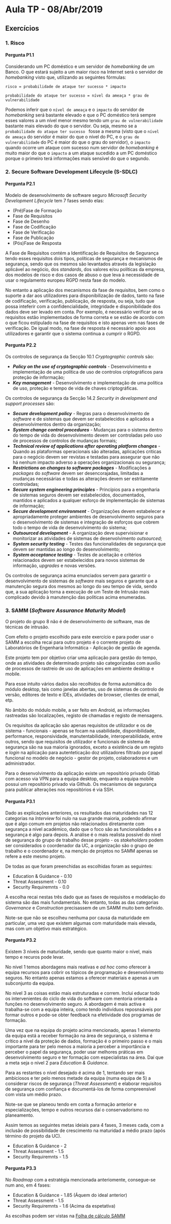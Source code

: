 # Aula TP - 08/Abr/2019
## Exercícios

### 1. Risco
#### Pergunta P1.1

Considerando um PC doméstico e um servidor de *homebanking* de um Banco. O que estará sujeito a um maior risco na Internet será o servidor de _homebanking_ visto que, utilizando as seguintes fórmulas:

```risco = probabilidade de ataque ter sucesso * impacto```

```probabilidade do ataque ter sucesso = nível da ameaça * grau de vulnerabilidade```

Podemos inferir que o ```nível de ameaça``` e o ```impacto``` do servidor de *homebanking* será bastante elevado e que o PC doméstico terá sempre esses valores a um nível menor mesmo tendo um ```grau de vulnerabilidade``` bastante mais elevado do que o servidor. Ou seja, mesmo se a ```probabilidade do ataque ter sucesso ``` fosse a mesma (visto que o ```nível de ameaça``` do servidor é maior do que o nível do PC, e o ```grau de vulnerabilidade``` do PC é maior do que o grau do servidor), o ```impacto``` quando ocorre um ataque com sucesso num servidor de *homebanking* é muito maior do que o ```impacto``` a um ataque sucedido a um PC doméstico porque o primeiro terá informações mais sensível do que o segundo.



### 2. Secure Software Development Lifecycle (S-SDLC)
#### Pergunta P2.1

Modelo de desenvolvimento de software seguro *Microsoft Security Development Lifecycle* tem 7 fases sendo elas: 

- (Pré)Fase de Formação
- Fase de Requisitos
- Fase de Desenho
- Fase de Codificação
- Fase de Verificação
- Fase de Publicação
- (Pós)Fase de Resposta

A Fase de Requisitos contém a Identificação de Requisitos de Segurança tendo esses requisitos dois tipos, políticas de segurança e mecanismos de segurança, sendo que os mesmos são levantados através da legislação aplicável ao negócio, dos *standards*, dos valores e/ou políticas da empresa, dos modelos de risco e dos casos de abuso o que leva à necessidade de usar o regulamento europeu RGPD nesta fase do modelo.

No entanto a aplicação dos mecanismos da fase de requisitos, bem como o suporte a dar aos utilizadores para disponibilização de dados, tanto na fase de codificação, verificação, publicação, de resposta, ou seja, tudo que possa inteferir com a confidencialidade, integridade e disponibilidade dos dados deve ser levado em conta. Por exemplo, é necessário verificar se os requisitos estão implementados de forma correta e se estão de acordo com o que ficou estipulado na fase de requisitos e isto apenas vem nas fases de verificação. De igual modo, na fase de resposta é necessário apoio aos utilizadores e garantir que o sistema continua a cumprir o RGPD.

#### Pergunta P2.2

Os controlos de segurança da Secção 10.1 *Cryptographic controls* são:

- ***Policy on the use of cryptographic controls*** - Desenvolvimento e implementação de uma política de uso de controlos criptográficos para proteção de informação;
- ***Key management*** - Desenvolvimento e implementação de uma política de uso, proteção e tempo de vida de chaves criptográficas.

Os controlos de segurança da Secção 14.2 *Security in development and support processes* são:

- ***Secure development policy*** - Regras para o desenvolvimento de *software* e de sistemas que devem ser estabelecidos e aplicados a desenvolvimentos dentro da organização;
- ***System change control procedures*** - Mudanças para o sistema dentro do tempo de vida do desenvolvimento devem ser controladas pelo uso de processos de controlos de mudanças formais;
- ***Technical review of applications after operating platform changes*** - Quando as plataformas operacionais são alteradas, aplicações criticas para o negócio devem ser revistas e testadas para assegurar que não há nenhum impacto adverso a operações organizacionais ou segurança;
- ***Restrictions on changes to software packages*** - Modificações a *packages* do *software* devem ser desencorajadas, limitadas a mudanças necessárias e todas as alterações devem ser estritamente controladas;
- ***Secure system engineering principles*** - Princípios para a engenharia de sistemas seguros devem ser estabelecidos, documentados, mantidos e aplicados a qualquer esforço de implementação de sistemas de informação;
- ***Secure development environment*** - Organizações devem estabelecer e apropriadamente proteger ambientes de desenvolvimento seguros para o desenvolvimento de sistemas e integração de esforços que cobrem todo o tempo de vida de desenvolvimento do sistema;
- ***Outsourced development*** - A organização deve supervisionar e monitorizar as atividades de sistemas de desenvolvimento *outsourced*;
- ***System security testing*** - Testes das funcionalidades de segurança que devem ser mantidas ao longo do desenvolvimento;
- ***System acceptance testing*** - Testes de aceitação e critérios relacionados devem ser estabelecidos para novos sistemas de informação, *upgrades* e novas versões.

Os controlos de segurança acima enunciados servem para garantir o desenvolvimento de sistemas de *software* mais seguros e garante que a manutenção segura dos mesmos ao longo do seu tempo de vida, sendo que, a sua aplicação torna a execução de um Teste de Intrusão mais complicado devido à manutenção das políticas acima enumeradas.



### 3. SAMM (_Software Assurance Maturity Model_)

O projeto do grupo 8 não é de desenvolvimento de software, mas de técnicas de intrusão. 

Com efeito o projeto escolhido para este exercício e para poder usar o SAMM a escolha recai para outro projeto é o corrente projeto de Laboratórios de Engenharia Informática - Aplicação de gestão de agenda.

Este projeto tem por objetivo criar uma aplicação para gestão do tempo, onde as atividades de determinado projeto são categorizadas com auxílio de processos de rastreio de uso de aplicações em ambiente desktop e mobile.

Para esse intuito vários dados são recolhidos de forma automática do módulo desktop, tais como janelas abertas, uso de sistemas de controlo de versão, editores de texto e IDEs, atividades de browser, clientes de email, etp.

No âmbito do módulo mobile, a ser feito em Android, as informações rastreadas são localizações, registo de chamadas e registo de mensagens.

Os requisitos da aplicação são apenas requisitos de utilizador e os de sistema - funcionais - apenas se focam na usabilidade, disponibilidade, performance, responsividade, manutentabilidade, interoperabilidade, entre outros, sendo que requisitos de utilizador e funcionais de sistema de segurança são na sua maioria ignorados, exceto a existência de um registo e _login_ na aplicação para autenteticação doz utilizadores filtrado por papel funcional no modelo de negócio - gestor de projeto, 
colaboradores e um administrador. 

Para o desenvolvimento da aplicação existe um repositório privado Gitlab com acesso via VPN para a equipa desktop, enquanto a equipa mobile possui um repositório privado via Github. Os mecanismos de segurança para publicar alterações nos repositórios é via SSH.

#### Pergunta P3.1

Dado as explicações anteriores, os resultados das maturidades nas 12 categorias na _Interview_ foi nulo na sua grande maioria, podendo afirmar que é algo comum em projetos não relacionados diretamente com segurança a nível académico, dado que o foco são as funcionalidades e a segurança é algo para depois. A análise é o mais realista possível do nível de segurança do grupo de trabalho desse projeto - os _stakeholders_ podem ser considerados o coordenador da UC, a organização são o grupo de trabalho e o coordenador e, na menção de projetos no SAMM apenas se refere a este mesmo projeto.

De todas as que foram preenchidas as escolhidas foram as seguintes:
 
- Education & Guidance - 0.10
- Threat Assessment - 0.10
- Security Requiremnts - 0.0 

A escolha recai nestas três dado que as fases de requisitos e modelação do sistema são das mais fundamentais. No entanto, todas as das categorias _Governance_ e _Construction_ precisassem de um SAMM muito bem definido. 

Note-se que não se escolheu nenhuma por causa da maturidade em particular, uma vez que existem algumas com maturidade mais elevada, mas com um objetivo mais estratégico.


#### Pergunta P3.2

Existem 3 níveis de maturidade, sendo que quanto maior o nível, mais tempo e recuros pode levar.

No nível 1 temos abordagens mais reativas e _ad hoc_ como oferecer à equipa recursos para cobrir os tópicos de programação e desenvolvimento seguros. No entanto apenas estamos a oferecer materiais e apenas a um subconjunto da equipa.

No nível 3 as coisas estão mais estruturadas e correm. Inclui educar todo os intervenientes do ciclo de vida do software com mentoria orientada a funções no desenvolvimento seguro. A abordagem é mais activa e trabalha-se com a equipa inteira, como tendo indivíduos reposnsáveis por formar outros e pode-se obter feedback na efetividade dos programas de formação.

Uma vez que na equipa do projeto acima mencionado, apenas 1 elemento da equipa está a receber formação na área de segurança, o sistema é crítico a nível da proteção de dados, formação é o primeiro passo e o mais importante para ter pelo menos a maioria a perceber a importância e perceber o papel da segurança, poder usar melhores práticas em desenvolvimento seguro e ter formação com especialistas na área. Daí que a meta seja o nível 2 para _Education & Guidance_.

Para as restantes o nível desejado é acima de 1, tentando ser mais ambiciosos e ter pelo menos metade da equipa (numa equipa de 5) a considerar riscos de segurança (_Threat Assessment_) e elaborar requisitos de segurança com confiança e documentá-los de forma compreensível com vista um médio prazo. 


Note-se que se planeou tendo em conta a formação anterior e especializações, tempo e outros recursos daí o conservadorismo no planeamento.

Assim temos as seguintes metas ideiais para 4 fases, 3 meses cada, com a inclusão de possibilidade de crescimento na maturidad a médio prazo (após término do projeto da UC).


- Education & Guidance - 2
- Threat Assessment - 1.5
- Security Requiremnts - 1.5

#### Pergunta P3.3

No _Roadmap_ com a estratégia mencionada anteriomente, consegue-se num ano, em 4 fases:

- Education & Guidance - 1.85 (Áquem do ideal anterior)
- Threat Assessment - 1.5
- Security Requiremnts - 1.6 (Acima da espetativa)

As escolhas podem ser vistas na [Folha de cálculo SAMM](Aula10/SAMM_Assessment_Toolbox_v1.5_FINAL.xlsx)

